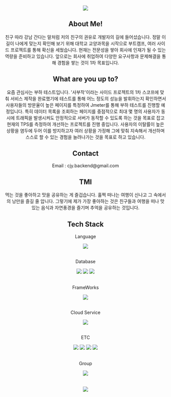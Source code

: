 <br>
<p align="center">
<img src="https://capsule-render.vercel.app/api?&type=waving&color=timeAuto&height=180&section=header&text=Jaeyoung's%20Hub&fontSize=80&animation=fadeIn&fontAlignY=60" />
</p>
<div align="center">
  <h2>About Me!</h2>
  <div>
    친구 따라 강남 간다는 말처럼 저의 친구의 권유로 개발자의 길에 들어섰습니다. 정말 이 길이 나에게 맞는지 확인해 보기 위해 대학교 교양과목을 시작으로 부트캠프, 여러 사이드 프로젝트를 통해 확신을 세웠습니다.
    현재는 전문성을 쌓아 회사에 인재가 될 수 있는 역량을 준비하고 있습니다. 앞으로는 회사에 취업하여 다양한 요구사항과 문제해결을 통해 경험을 쌓는 것이 1차 목표입니다.
  </div>
  <h2>What are you up to?</h2>
  <div>
    요즘 관심사는 부하 테스트입니다. '사부작'이라는 사이드 프로젝트의 1차 스코프에 맞춰 서비스 제작을 완료했기에 테스트를 통해 어느 정도의 성능을 발휘하는지 확인하면서
    사용자들의 방문율이 높은 페이지를 특정하여 Jmeter를 통해 부하 테스트를 진행할 예정입니다. 특히 데이터 목록을 조회하는 페이지를 중점적으로 최대 몇 명의 사용자가 동시에 트래픽을 발생시켜도 안정적으로 서버가 동작할 수 있도록 하는 것을
    목표로 잡고 현재의 TPS를 측정하여 개선하는 프로젝트를 진행 중입니다. 사용자의 이탈률이 높은 상황을 염두에 두어 이를 방지하고자 여러 상황을 가정해 그에 맞춰 지속해서 개선하며 스스로 할 수 있는 경험을 늘려나가는 것을 목표로 하고 있습니다.
  </div>
    <div>
    <h2>Contact</h2>
    Email : cjy.backend@gmail.com
  </div>
  <div> 
    <h2>TMI</h2>
    먹는 것을 좋아하고 맛을 공유하는 게 즐겁습니다. 훌쩍 떠나는 여행이 신나고 그 속에서의 낭만을 즐길 줄 압니다. 그렇기에 제가 가장 좋아하는 것은 친구들과 여행을 떠나 맛있는 음식과 자연풍경을 즐기며 추억을 공유하는 것입니다.
  </div>





</div>
<div align="center">
  <h2>Tech Stack</h2>
</div>
<div align="center">
<p>&nbspLanguage&nbsp</p>
<div>
<img src="https://img.shields.io/badge/Java-ED8B00?style=for-the-badge&logo=openjdk&logoColor=white">
<br><br>
<p>&nbspDatabase&nbsp</p>
<img src="https://img.shields.io/badge/MySQL-005C84?style=for-the-badge&logo=mysql&logoColor=white">
<img src="https://img.shields.io/badge/redis-%23DD0031.svg?&style=for-the-badge&logo=redis&logoColor=white">
<img src="https://img.shields.io/badge/PostgreSQL-316192?style=for-the-badge&logo=postgresql&logoColor=white">
<br><br>
<p>&nbspFrameWorks&nbsp</p>
<img src="https://img.shields.io/badge/springboot-6DB33F?style=for-the-badge&logo=springboot&logoColor=white">
<br><br>
<p>&nbspCloud Service&nbsp</p>
<img src="https://img.shields.io/badge/Amazon_AWS-232F3E?style=for-the-badge&logo=amazon-aws&logoColor=white">
<br><br>
<p>&nbspETC&nbsp</p>
<img src="https://img.shields.io/badge/GIT-E44C30?style=for-the-badge&logo=git&logoColor=white">
<img src="https://img.shields.io/badge/IntelliJ_IDEA-000000.svg?style=for-the-badge&logo=intellij-idea&logoColor=white">
<img src="https://img.shields.io/badge/Jmeter-B71C1C?style=for-the-badge&logo=Jmeter&logoColor=white">
<img src="https://img.shields.io/badge/Nginx-25D366?style=for-the-badge&logo=Nginx&logoColor=white">
<br><br>
<p>&nbspGroup&nbsp</p>
<img src="https://img.shields.io/badge/Slack-4A154B?style=for-the-badge&logo=slack&logoColor=white">
</div>
</div>
<br><br>
<div align="center">
<img src="https://github-readme-stats.vercel.app/api?username=JaeyoungChoi98&show_icons=true">
</div>

